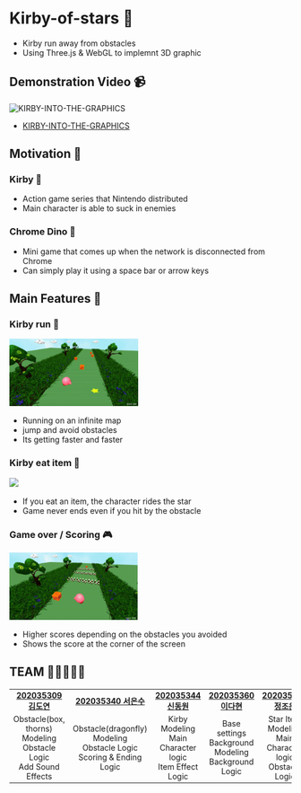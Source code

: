 # Kirby-of-stars 🌟

- Kirby run away from obstacles
- Using Three.js & WebGL to implemnt 3D graphic


## Demonstration Video 📹
![KIRBY-INTO-THE-GRAPHICS](https://github.com/KIRBY-INTO-THE-GRAPHICS/kirby-of-stars/assets/87434861/0077e1e1-90ee-475a-800d-002e7e61cfe8)
- [KIRBY-INTO-THE-GRAPHICS](https://www.youtube.com/watch?v=FDBdSUMs4p8)

## Motivation 🧐

### Kirby 🎀

- Action game series that Nintendo distributed
- Main character is able to suck in enemies

### Chrome Dino 🦖

- Mini game that comes up when the network is disconnected from Chrome
- Can simply play it using a space bar or arrow keys

## Main Features 🏁

### Kirby run 🏃

<img height="120px" weight="120px" src="img/playing.gif"/>

- Running on an infinite map
- jump and avoid obstacles
- Its getting faster and faster

### Kirby eat item 🍭

<img height="120px" weight="120px" src="img/star.gif"/>

- If you eat an item, the character rides the star
- Game never ends even if you hit by the obstacle

### Game over / Scoring 🎮

<img height="120px" weight="120px" src="img/gameover.gif"/>

- Higher scores depending on the obstacles you avoided
- Shows the score at the corner of the screen

## TEAM 👩‍👩‍👦👩‍👧

<table align="center">
    <tr>
        <td align="center"><a href="https://github.com/dyeon999"><b>202035309 김도연</b></a></td>
        <td align="center"><a href="https://github.com/EunsuSeo01"><b>202035340 서은수</b></a></td>
        <td align="center"><a href="https://github.com/edv-Shin"><b>202035344 신동원</b></a></td>
        <td align="center"><a href="https://github.com/jrary"><b>202035360 이다현</b></a></td>
        <td align="center"><a href="https://github.com/joeun-01"><b>202035386 정조은</b></a></td>
    </tr>
    <tr>
        <td align="center" width="200">
          Obstacle(box, thorns) Modeling<br />
          Obstacle Logic<br />
          Add Sound Effects<br />
        </td>
        <td align="center" width="200">
          Obstacle(dragonfly) Modeling<br />
          Obstacle Logic<br />
          Scoring & Ending Logic<br />
        </td>
        <td align="center" width="200">
          Kirby Modeling<br />
          Main Character logic<br />
          Item Effect Logic<br />
        </td>
        <td align="center" width="200">
          Base settings<br />
          Background Modeling<br />
          Background Logic<br />
        </td>
        <td align="center" width="200">
          Star Item Modeling<br />
          Main Character logic<br />
          Obstacle Logic<br />
        </td>
    </tr>
</table>
